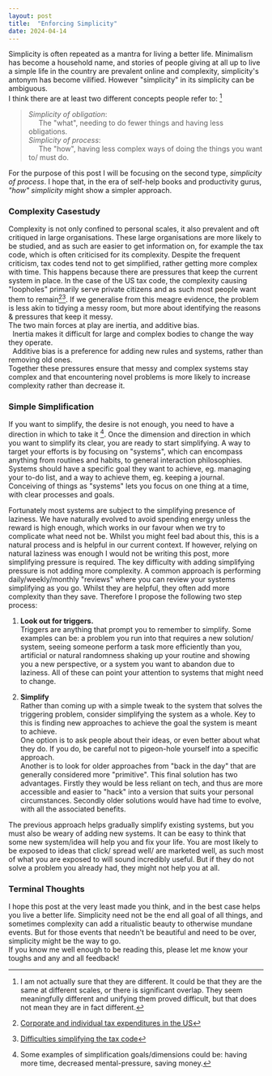 ```yaml
---
layout: post
title:  "Enforcing Simplicity"
date: 2024-04-14
---
```


Simplicity is often repeated as a mantra for living a better life. 
Minimalism has become a household name, and stories of people giving at all up to live a simple life in the country are prevalent online and complexity, simplicity's antonym has become vilified.
However "simplicity" in its simplicity can be ambiguous.  
I think there are at least two different concepts people refer to: [^1]
> *Simplicity of obligation*:  
> &nbsp;&nbsp;&nbsp;&nbsp; The "what", needing to do fewer things and having less obligations.  
> *Simplicity of process*:  
> &nbsp;&nbsp;&nbsp;&nbsp; The "how", having less complex ways of doing the things you want to/ must do.  

For the purpose of this post I will be focusing on the second type, *simplicity of process*.
I hope that, in the era of self-help books and productivity gurus, *"how" simplicity* might show a simpler approach.

### Complexity Casestudy
Complexity is not only confined to personal scales, it also prevalent and oft critiqued in large organisations.
These large organisations are more likely to be studied, and as such are easier to get information on, for example the tax code, which is often criticised for its complexity.
Despite the frequent criticism, tax codes tend not to get simplified, rather getting more complex with time.
This happens because there are pressures that keep the current system in place.
In the case of the US tax code, the complexity causing "loopholes" primarily serve private citizens and as such most people want them to remain[^2][^3].
If we generalise from this meagre evidence, the problem is less akin to tidying a messy room, but more about identifying the reasons & pressures that keep it messy.  
The two main forces at play are inertia, and additive bias.  
&nbsp; Inertia makes it difficult for large and complex bodies to change the way they operate.  
&nbsp; Additive bias is a preference for adding new rules and systems, rather than removing old ones.  
Together these pressures ensure that messy and complex systems stay complex and that encountering novel problems is more likely to increase complexity rather than decrease it.

### Simple Simplification
If you want to simplify, the desire is not enough, you need to have a direction in which to take it [^4].
Once the dimension and direction in which you want to simplify its clear, you are ready to start simplifying.
A way to target your efforts is by focusing on "systems", which can encompass anything from routines and habits, to general interaction philosophies.
Systems should have a specific goal they want to achieve, eg. managing your to-do list, and a way to achieve them, eg. keeping a journal.
Conceiving of things as "systems" lets you focus on one thing at a time, with clear processes and goals.

Fortunately most systems are subject to the simplifying presence of laziness.
We have naturally evolved to avoid spending energy unless the reward is high enough, which works in our favour when we try to complicate what need not be.
Whilst you might feel bad about this, this is a natural process and is helpful in our current context.
If however, relying on natural laziness was enough I would not be writing this post, more simplifying pressure is required.
The key difficulty with adding simplifying pressure is not adding more complexity.
A common approach is performing daily/weekly/monthly "reviews" where you can review your systems simplifying as you go.
Whilst they are helpful, they often add more complexity than they save.
Therefore I propose the following two step process:  

1. **Look out for triggers.**  
Triggers are anything that prompt you to remember to simplify.
Some examples can be: a problem you run into that requires a new solution/ system, seeing someone perform a task more efficiently than you,
artificial or natural randomness shaking up your routine and showing you a new perspective, or a system you want to abandon due to laziness.
All of these can point your attention to systems that might need to change. 

2. **Simplify**  
Rather than coming up with a simple tweak to the system that solves the triggering problem, consider simplifying the system as a whole.
Key to this is finding new approaches to achieve the goal the system is meant to achieve.  
One option is to ask people about their ideas, or even better about what they do.
If you do, be careful not to pigeon-hole yourself into a specific approach.  
Another is to look for older approaches from "back in the day" that are generally considered more "primitive".
This final solution has two advantages.
Firstly they would be less reliant on tech, and thus are more accessible and easier to "hack" into a version that suits your personal circumstances.
Secondly older solutions would have had time to evolve, with all the associated benefits.


The previous approach helps gradually simplify existing systems, but you must also be weary of adding new systems.
It can be easy to think that some new system/idea will help you and fix your life.
You are most likely to be exposed to ideas that click/ spread well/ are marketed well, as such most of what you are exposed to will sound incredibly useful.
But if they do not solve a problem you already had, they might not help you at all.
        
### Terminal Thoughts
I hope this post at the very least made you think, and in the best case helps you live a better life.
Simplicity need not be the end all goal of all things, and sometimes complexity can add a ritualistic beauty to otherwise mundane events.
But for those events that needn't be beautiful and need to be over, simplicity might be the way to go.  
If you know me well enough to be reading this, please let me know your toughs and any and all feedback!


[^1]: I am not actually sure that they are different. It could be that they are the same at different scales, or there is significant overlap. They seem meaningfully different and unifying them proved difficult, but that does not mean they are in fact different.  

[^2]: [Corporate and individual tax expenditures in the US](https://taxfoundation.org/research/all/federal/corporate-individual-tax-expenditures-2017/)  

[^3]: [Difficulties simplifying the tax code](https://www.cnbc.com/2017/08/09/simplifying-the-us-tax-code-isnt-so-simple-heres-why.html)  

[^4]: Some examples of simplification goals/dimensions could be: having more time, decreased mental-pressure, saving money.  
